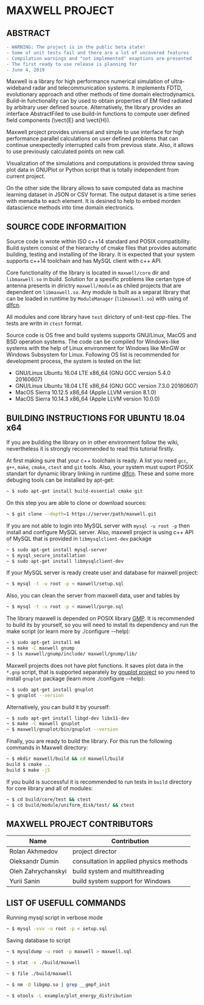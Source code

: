 MAXWELL PROJECT
======

ABSTRACT
------

```diff
- WARNING: The project is in the public beta state!
- Some of unit tests fail and there are a lot of uncovered features
- Compilation warnings and "not implemented" exaptions are presented
- The first ready to use release is planning for
- June 4, 2019
```

Maxwell is a library for high performance numerical simulation of
ultra-wideband radar and telecommunication systems. It implements FDTD,
evolutionary approach and other methods of time domain electrodynamics.
Build-in functionality can by used to obtain properties of EM filed
radiated by arbitrary user defined source. Alternatively, the library
provides an interface AbstractFiled to use build-in functions to compute
user defined field components (\vect{E} and \vect{H}).

Maxwell project provides universal and simple to use interface for high
performance parallel calculations on user defined problems that can
continue unexpectedly interrupted calls from previous state. Also, it
allows to use previously calculated points on new call.

Visualization of the simulations and computations is provided throw
saving plot data in GNUPlot or Python script that is totally independent
from current project.

On the other side the library allows to save computed data as
machine learning dataset in JSON or CSV format. The output dataset
is a time series with menadta to each element. It is desined to help
to embed morden datascience methods into time domain electronics.

SOURCE CODE INFORMAITION
------

Source code is wrote within ISO c++14 standard and POSIX compatibility.
Build system consist of the hierarchy of cmake files that provides
automatic building, testing and installing of the library. It is
expected that your system supports c++14 toolchain and has MySQL
client with c++ API.

Core functionality of the library is located in `maxwell/core` dir and
`libmaxwell.so` in build. Solution for a spesific problems like certan
type of antenna presents in dirictry `maxwell/module` as chiled projects
that are dependent on `libmaxwell.so`. Any module is built as a separat
library that can be loaded in runtime by `ModuleManager` (`libmaxwell.so`)
with using of [dlfcn](https://pubs.opengroup.org/onlinepubs/7908799/xsh/dlfcn.h.html).

All modules and core library have `test` dirictory of unit-test cpp-files.
The tests are writn in `ctest` format.

Source code is OS free and build systems supports GNU/Linux, MacOS and
BSD operation systems. The code can be compiled for Windows-like systems
with the help of Linux environment for Windows like MinGW or Windows
Subsystem for Linux. Following OS list is recommended for development
process, the system is tested on the list:

- GNU/Linux Ubuntu 16.04 LTE x86_64 (GNU GCC version 5.4.0 20160607)
- GNU/Linux Ubuntu 18.04 LTE x86_64 (GNU GCC version 7.3.0 20180607)
- MacOS Sierra 10.12.5 x86_64 (Apple LLVM version 8.1.0)
- MacOS Sierra 10.14.3 x86_64 (Apple LLVM version 10.0.0)

BUILDING INSTRUCTIONS FOR UBUNTU 18.04 x64
------

If you are building the library on in other environment follow the wiki,
nevertheless it is strongly recommended to read this tutorial firstly.

At first making sure that your c++ toolchain is ready. A list you need
`gcc`, `g++`, `make`, `cmake`, `ctest` and `git` tools. Also, your system
must suport POSIX standart for dynamic library linking in runtime
[dlfcn](https://pubs.opengroup.org/onlinepubs/7908799/xsh/dlfcn.h.html).
These and some more debuging tools can be installed by apt-get:

```bash
~ $ sudo apt-get install build-essential cmake git
```

On this step you are able to clone or download sources:

```bash
~ $ git clone --depth=1 https://server/path/maxwell.git
```

If you are not able to login into MySQL server with `mysql -u root -p`
then install and configure MySQL server. Also, maxwell project
is using c++ API of MySQL that is provided in `libmysqlclient-dev` package

```bash
~ $ sudo apt-get install mysql-server
~ $ mysql_secure_installation
~ $ sudo apt-get install libmysqlclient-dev
```

If your MySQL server is ready create user and database for maxwell project:

```bash
~ $ mysql -t -u root -p < maxwell/setup.sql
```

Also, you can clean the server from maxwell data, user and tables by

```bash
~ $ mysql -t -u root -p < maxwell/purge.sql
```

The library maxwell is depended on POSIX library [GMP](https://gmplib.org).
It is recommended to build its by yourself, so you will need to install its
dependency and run the make script (or learn more by ./configure --help):

```bash
~ $ sudo apt-get install m4
~ $ make -C maxwell gnump
~ $ ls maxwell/gnump/include/ maxwell/gnump/lib/
```

Maxwell projects does not have plot functions. It saves plot data in the `*.gnp`
script, that is supported separately by [gnuplot project](http://www.gnuplot.info)
so you need to install `gnuplot` package (learn more ./configure --help):

```bash
~ $ sudo apt-get install gnuplot
~ $ gnuplot --version
```

Alternatively, you can build it by yourself:

```bash
~ $ sudo apt-get install libgd-dev libx11-dev
~ $ make -C maxwell gnuplot
~ $ maxwell/gnuplot/bin/gnuplot --version
```

Finally, you are ready to build the library. For this run the
following commands in Maxwell directory:

```bash
~ $ mkdir maxwell/build && cd maxwell/build
build $ cmake ..
build $ make -j5
```

If you build is successful it is recommended to run tests
in `build` directory for core library and all of modules:

```bash
~ $ cd build/core/test && ctest 
~ $ cd build/module/uniform_disk/test/ && ctest
```

MAXWELL PROJECT CONTRIBUTORS
------

Name                | Contribution
------------------- | --------------------------------------------
Rolan Akhmedov      | project director <br>
Oleksandr Dumin     | consultation in applied physics methods <br>
Oleh Zahrychanskyi  | build system and multithreading <br>
Yurii Sanin         | build system support for Windows <br>

LIST OF USEFULL COMMANDS
------

Running mysql script in verbose mode

```bash
~ $ mysql -vvv -u root -p < setup.sql
```

Saving database to script

```bash
~ $ mysqldump -u root -p maxwell > maxwell.sql
```

```bash
~ $ stat -x ./build/maxwell
```

```bash
~ $ file ./build/maxwell
```

```bash
~ $ nm -D libgmp.so | grep __gmpf_init
```

```bash
~ $ otools -L example/plot_energy_distribution
```
